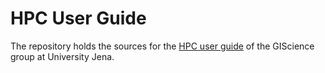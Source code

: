 # HPC User Guide 

The repository holds the sources for the [HPC user guide](https://giscience-fsu.github.io/hpc-user-guide/) of the GIScience group at University Jena.
